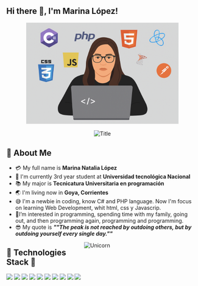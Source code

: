 ## Hi there 👋, I'm Marina López!
<p align="center">
  <img src="https://github.com/MarinaProg1/MarinaProg1/raw/main/miImagen.png" alt="Mi Imagen" width="400"/>
</p>



<div align="center">
  <img src="https://readme-typing-svg.herokuapp.com?font=Architects+Daughter&color=%2338C2FF&size=50&center=true&vCenter=true&height=60&width=600&lines=Heyyy!+I'm+Tien+Huynh+%3C3;TN+is+me!!!;Welcome+to+my+profile!" alt="Title"></img>
</div>


## 🚀 About Me  

- :credit_card: My full name is **Marina Natalia López** 
- :school: I'm currently 3rd year student at **Universidad tecnológica Nacional**
- :books: My major is **Tecnicatura Universitaria en programación**
- :earth_asia: I'm living now in **Goya, Corrientes**
- :sweat_smile: I'm a newbie in coding, know C# and PHP language. Now I'm focus on learning Web Development, whit html, css y Javascrip.
- :monocle_face:I’m interested in programming, spending time with my family, going out, and then programming again, programming and programming.
- :sunglasses: My quote is ***""The peak is not reached by outdoing others, but by outdoing yourself every single day.""*** 
<img align="right" width=300px alt="Unicorn" src="https://media.giphy.com/media/3ohs4BSacFKI7A717y/giphy.gif" />

## 🔧 Technologies Stack 🔧

![](https://img.shields.io/badge/Code-HTML5-informational?style=flat&logo=html5&logoColor=white&color=blueviolet)
![](https://img.shields.io/badge/Code-CSS3-informational?style=flat&logo=css3&logoColor=white&color=blueviolet)
![](https://img.shields.io/badge/Code-PHP-informational?style=flat&logo=php&logoColor=white&color=blueviolet)
![](https://img.shields.io/badge/Code-JavaScript-informational?style=flat&logo=javascript&logoColor=white&color=blueviolet)
![](https://img.shields.io/badge/Code-csharp-informational?style=flat&logo=csharp&logoColor=white&color=blueviolet)
![](https://img.shields.io/badge/Code-SQL-informational?style=flat&logo=mysql&logoColor=white&color=blueviolet)
![](https://img.shields.io/badge/Code-React-informational?style=flat&logo=react&logoColor=white&color=blueviolet)
![](https://img.shields.io/badge/Shell-Bash-informational?style=flat&logo=gnu-bash&logoColor=white&color=blueviolet)
![](https://img.shields.io/badge/GitHub-Git-informational?style=flat&logo=git&logoColor=white&color=blueviolet)
![](https://img.shields.io/badge/IDE-VSCode-informational?style=flat&logo=visualstudiocode&logoColor=white&color=blueviolet)




